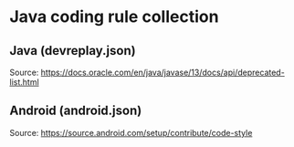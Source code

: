 # Java coding rule collection

## Java (devreplay.json)

Source: https://docs.oracle.com/en/java/javase/13/docs/api/deprecated-list.html

## Android (android.json)

Source: https://source.android.com/setup/contribute/code-style
